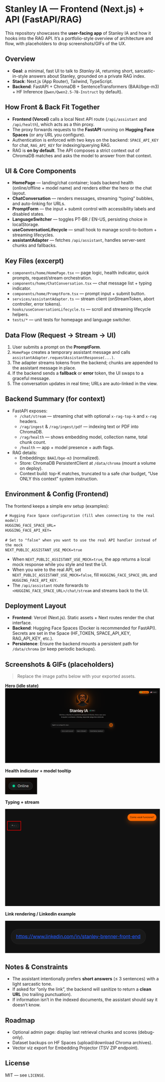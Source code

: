 Stanley IA — Frontend (Next.js) + API (FastAPI/RAG)
=======================================================

This repository showcases the **user-facing app** of Stanley IA and how it hooks into the RAG API. It’s a portfolio-style overview of architecture and flow, with placeholders to drop screenshots/GIFs of the UX.

Overview
--------
- **Goal**: a minimal, fast UI to talk to *Stanley IA*, returning short, sarcastic-in-style answers about Stanley, grounded on a private RAG index.
- **Stack**: Next.js (App Router), Tailwind, TypeScript.
- **Backend**: FastAPI + ChromaDB + SentenceTransformers (BAAI/bge-m3) + HF Inference (`Qwen/Qwen2.5-7B-Instruct` by default).

How Front & Back Fit Together
-----------------------------
- **Frontend (Vercel)** calls a local Next API route (`/api/assistant` and `/api/health`), which acts as a thin proxy.
- The proxy forwards requests to the **FastAPI** running on **Hugging Face Spaces** (or any URL you configure).
- Authentication is enforced with two keys on the backend: `SPACE_API_KEY` for chat, `RAG_API_KEY` for indexing/querying RAG.
- RAG is **on by default**. The API composes a strict context out of ChromaDB matches and asks the model to answer from that context.

UI & Core Components
--------------------
- **HomePage** — landing/chat container; loads backend health (online/offline + model name) and renders either the hero or the chat layout.
- **ChatConversation** — renders messages, streaming “typing” bubbles, and auto-linking for URLs.
- **PromptForm** — the input + submit control with accessibility labels and disabled states.
- **LanguageSwitcher** — toggles PT-BR / EN-US, persisting choice in localStorage.
- **useConversationLifecycle** — small hook to manage scroll-to-bottom + streaming lifecycles.
- **assistantAdapter** — fetches `/api/assistant`, handles server-sent chunks and fallbacks.

Key Files (excerpt)
-------------------
- `components/home/HomePage.tsx` — page logic, health indicator, quick prompts, request/stream orchestration.
- `components/home/ChatConversation.tsx` — chat message list + typing indicator.
- `components/home/PromptForm.tsx` — prompt input + submit button.
- `services/assistantAdapter.ts` — stream client (onStreamToken, abort controller, error tokens).
- `hooks/useConversationLifecycle.ts` — scroll and streaming lifecycle helpers.
- `tests/*` — unit tests for homepage and language switcher.

Data Flow (Request → Stream → UI)
---------------------------------
1) User submits a prompt on the **PromptForm**.
2) `HomePage` creates a temporary assistant message and calls `assistantAdapter.requestAssistantResponse(...)`.
3) The adapter streams tokens from the backend; chunks are appended to the assistant message in place.
4) If the backend sends a **fallback** or **error** token, the UI swaps to a graceful message.
5) The conversation updates in real time; URLs are auto-linked in the view.

Backend Summary (for context)
-----------------------------
- FastAPI exposes:
  - `/chat/stream` — streaming chat with optional `x-rag-top-k` and `x-rag` headers.
  - `/rag/ingest` & `/rag/ingest/pdf` — indexing text or PDF into ChromaDB.
  - `/rag/health` — shows embedding model, collection name, total chunk count.
  - `/health` — app + model presence + auth flags.
- RAG details:
  - Embeddings: `BAAI/bge-m3` (normalized).
  - Store: ChromaDB PersistentClient at `/data/chroma` (mount a volume on deploy).
  - Context build: top-K matches, truncated to a safe char budget, “Use ONLY this context” system instruction.

Environment & Config (Frontend)
-------------------------------
The frontend keeps a simple env setup (examples):
```
# Hugging Face Space configuration (fill when connecting to the real model)
HUGGING_FACE_SPACE_URL=
HUGGING_FACE_API_KEY=

# Set to "false" when you want to use the real API handler instead of the mock
NEXT_PUBLIC_ASSISTANT_USE_MOCK=true
```
- When `NEXT_PUBLIC_ASSISTANT_USE_MOCK=true`, the app returns a local mock response while you style and test the UI.
- When you wire to the real API, set `NEXT_PUBLIC_ASSISTANT_USE_MOCK=false`, fill `HUGGING_FACE_SPACE_URL` and `HUGGING_FACE_API_KEY`.
- The `/api/assistant` route forwards to `<HUGGING_FACE_SPACE_URL>/chat/stream` and streams back to the UI.

Deployment Layout
-----------------
- **Frontend**: Vercel (Next.js). Static assets + Next routes render the chat interface.
- **Backend**: Hugging Face Spaces (Docker is recommended for FastAPI). Secrets are set in the Space (HF_TOKEN, SPACE_API_KEY, RAG_API_KEY, etc.).
- **Persistence**: Ensure the backend mounts a persistent path for `/data/chroma` (or keep periodic backups).

Screenshots & GIFs (placeholders)
---------------------------------
> Replace the image paths below with your exported assets.

**Hero (idle state)**
![Hero idle screenshot](docs/screens/hero-idle.png)

**Health indicator + model tooltip**

![Online status screenshot](docs/screens/health-online.png)

**Typing + stream**

![Streaming screenshot](docs/screens/streaming.png)

**Link rendering / Linkedin example**

![Autolink screenshot](docs/screens/auto-link.png)

Notes & Constraints
-------------------
- The assistant intentionally prefers **short answers** (≤ 3 sentences) with a light sarcastic tone.
- If asked for “only the link”, the backend will sanitize to return a **clean URL** (no trailing punctuation).
- If information isn’t in the indexed documents, the assistant should say it doesn’t know.

Roadmap
-------
- Optional admin page: display last retrieval chunks and scores (debug-only).
- Dataset backups on HF Spaces (upload/download Chroma archives).
- Vector viz export for Embedding Projector (TSV ZIP endpoint).

License
-------
MIT — see `LICENSE`.
